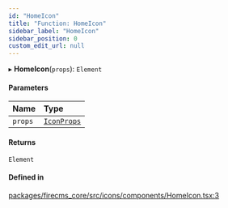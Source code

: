 ```yaml
---
id: "HomeIcon"
title: "Function: HomeIcon"
sidebar_label: "HomeIcon"
sidebar_position: 0
custom_edit_url: null
---
```


▸ **HomeIcon**(`props`): `Element`

#### Parameters

| Name | Type |
| :------ | :------ |
| `props` | [`IconProps`](../types/IconProps.md) |

#### Returns

`Element`

#### Defined in

[packages/firecms_core/src/icons/components/HomeIcon.tsx:3](https://github.com/FireCMSco/firecms/blob/d45f3739/packages/firecms_core/src/icons/components/HomeIcon.tsx#L3)
